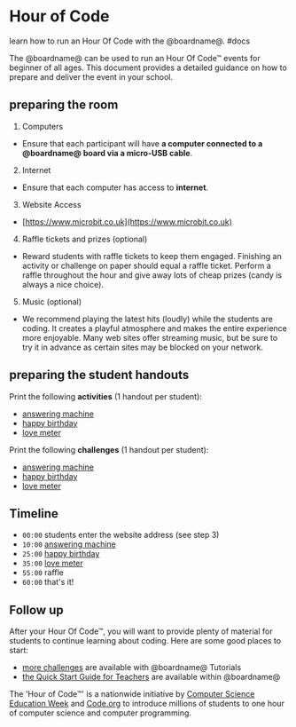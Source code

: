 # Hour of Code

learn how to run an Hour Of Code with the @boardname@. #docs

The @boardname@ can be used to run an Hour Of Code™ events for beginner of all ages. This document provides a detailed guidance on how to prepare and deliver the event in your school.

## preparing the room

1) Computers

* Ensure that each participant will have **a computer connected to a @boardname@ board via a micro-USB cable**.

2) Internet

* Ensure that each computer has access to **internet**.

3) Website Access

* [https://www.microbit.co.uk](https://www.microbit.co.uk)

4) Raffle tickets and prizes (optional)

* Reward students with raffle tickets to keep them engaged. Finishing an activity or challenge on paper should equal a raffle ticket. Perform a raffle throughout the hour and give away lots of cheap prizes (candy is always a nice choice).

5) Music (optional)

* We recommend playing the latest hits (loudly) while the students are coding. It creates a playful atmosphere and makes the entire experience more enjoyable. Many web sites offer streaming music, but be sure to try it in advance as certain sites may be blocked on your network.

## preparing the student handouts

Print the following **activities** (1 handout per student):

* [answering machine](/lessons/answering-machine/activity)
* [happy birthday](/lessons/happy-birthday/activity)
* [love meter](/lessons/love-meter/activity)

Print the following **challenges** (1 handout per student):

* [answering machine](/lessons/answering-machine/challenges)
* [happy birthday](/lessons/happy-birthday/challenges)
* [love meter](/lessons/love-meter/challenges)

## Timeline

* ``00:00`` students enter the website address (see step 3)
* ``10:00`` [answering machine](/lessons/answering-machine/activity)
* ``25:00`` [happy birthday](/lessons/happy-birthday/activity)
* ``35:00`` [love meter](/lessons/love-meter/activity)
* ``55:00`` raffle
* ``60:00`` that's it!

## Follow up

After your Hour Of Code™, you will want to provide plenty of material for students to continue learning about coding. Here are some good places to start:

* [more challenges](/js/games) are available with @boardname@ Tutorials
* [the Quick Start Guide for Teachers](http://www.slideshare.net/Microsofteduk/bbc-microbit-guide-from-hodder-education) are available within @boardname@

The 'Hour of Code™' is a nationwide initiative by [Computer Science Education Week](http://csedweek.org) and [Code.org](http://code.org) to introduce millions of students to one hour of computer science and computer programming.

